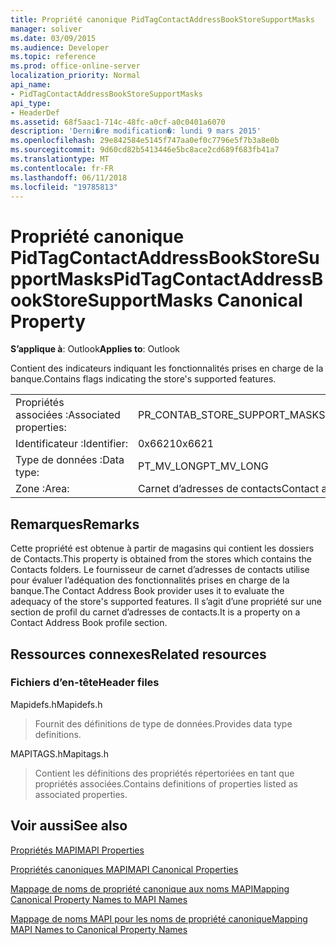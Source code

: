 ```yaml
---
title: Propriété canonique PidTagContactAddressBookStoreSupportMasks
manager: soliver
ms.date: 03/09/2015
ms.audience: Developer
ms.topic: reference
ms.prod: office-online-server
localization_priority: Normal
api_name:
- PidTagContactAddressBookStoreSupportMasks
api_type:
- HeaderDef
ms.assetid: 68f5aac1-714c-48fc-a0cf-a0c0401a6070
description: 'Derni�re modification�: lundi 9 mars 2015'
ms.openlocfilehash: 29e842584e5145f747aa0ef0c7796e5f7b3a8e0b
ms.sourcegitcommit: 9d60cd82b5413446e5bc8ace2cd689f683fb41a7
ms.translationtype: MT
ms.contentlocale: fr-FR
ms.lasthandoff: 06/11/2018
ms.locfileid: "19785813"
---
```

# <a name="pidtagcontactaddressbookstoresupportmasks-canonical-property"></a><span data-ttu-id="d3b84-103">Propriété canonique PidTagContactAddressBookStoreSupportMasks</span><span class="sxs-lookup"><span data-stu-id="d3b84-103">PidTagContactAddressBookStoreSupportMasks Canonical Property</span></span>

  
  
<span data-ttu-id="d3b84-104">**S’applique à**: Outlook</span><span class="sxs-lookup"><span data-stu-id="d3b84-104">**Applies to**: Outlook</span></span> 
  
<span data-ttu-id="d3b84-105">Contient des indicateurs indiquant les fonctionnalités prises en charge de la banque.</span><span class="sxs-lookup"><span data-stu-id="d3b84-105">Contains flags indicating the store's supported features.</span></span>
  
|||
|:-----|:-----|
|<span data-ttu-id="d3b84-106">Propriétés associées :</span><span class="sxs-lookup"><span data-stu-id="d3b84-106">Associated properties:</span></span>  <br/> |<span data-ttu-id="d3b84-107">PR_CONTAB_STORE_SUPPORT_MASKS</span><span class="sxs-lookup"><span data-stu-id="d3b84-107">PR_CONTAB_STORE_SUPPORT_MASKS</span></span>  <br/> |
|<span data-ttu-id="d3b84-108">Identificateur :</span><span class="sxs-lookup"><span data-stu-id="d3b84-108">Identifier:</span></span>  <br/> |<span data-ttu-id="d3b84-109">0x6621</span><span class="sxs-lookup"><span data-stu-id="d3b84-109">0x6621</span></span>  <br/> |
|<span data-ttu-id="d3b84-110">Type de données :</span><span class="sxs-lookup"><span data-stu-id="d3b84-110">Data type:</span></span>  <br/> |<span data-ttu-id="d3b84-111">PT_MV_LONG</span><span class="sxs-lookup"><span data-stu-id="d3b84-111">PT_MV_LONG</span></span>  <br/> |
|<span data-ttu-id="d3b84-112">Zone :</span><span class="sxs-lookup"><span data-stu-id="d3b84-112">Area:</span></span>  <br/> |<span data-ttu-id="d3b84-113">Carnet d’adresses de contacts</span><span class="sxs-lookup"><span data-stu-id="d3b84-113">Contact address book</span></span>  <br/> |
   
## <a name="remarks"></a><span data-ttu-id="d3b84-114">Remarques</span><span class="sxs-lookup"><span data-stu-id="d3b84-114">Remarks</span></span>

<span data-ttu-id="d3b84-115">Cette propriété est obtenue à partir de magasins qui contient les dossiers de Contacts.</span><span class="sxs-lookup"><span data-stu-id="d3b84-115">This property is obtained from the stores which contains the Contacts folders.</span></span> <span data-ttu-id="d3b84-116">Le fournisseur de carnet d’adresses de contacts utilise pour évaluer l’adéquation des fonctionnalités prises en charge de la banque.</span><span class="sxs-lookup"><span data-stu-id="d3b84-116">The Contact Address Book provider uses it to evaluate the adequacy of the store's supported features.</span></span> <span data-ttu-id="d3b84-117">Il s’agit d’une propriété sur une section de profil du carnet d’adresses de contacts.</span><span class="sxs-lookup"><span data-stu-id="d3b84-117">It is a property on a Contact Address Book profile section.</span></span> 
  
## <a name="related-resources"></a><span data-ttu-id="d3b84-118">Ressources connexes</span><span class="sxs-lookup"><span data-stu-id="d3b84-118">Related resources</span></span>

### <a name="header-files"></a><span data-ttu-id="d3b84-119">Fichiers d’en-tête</span><span class="sxs-lookup"><span data-stu-id="d3b84-119">Header files</span></span>

<span data-ttu-id="d3b84-120">Mapidefs.h</span><span class="sxs-lookup"><span data-stu-id="d3b84-120">Mapidefs.h</span></span>
  
> <span data-ttu-id="d3b84-121">Fournit des définitions de type de données.</span><span class="sxs-lookup"><span data-stu-id="d3b84-121">Provides data type definitions.</span></span>
    
<span data-ttu-id="d3b84-122">MAPITAGS.h</span><span class="sxs-lookup"><span data-stu-id="d3b84-122">Mapitags.h</span></span>
  
> <span data-ttu-id="d3b84-123">Contient les définitions des propriétés répertoriées en tant que propriétés associées.</span><span class="sxs-lookup"><span data-stu-id="d3b84-123">Contains definitions of properties listed as associated properties.</span></span>
    
## <a name="see-also"></a><span data-ttu-id="d3b84-124">Voir aussi</span><span class="sxs-lookup"><span data-stu-id="d3b84-124">See also</span></span>



[<span data-ttu-id="d3b84-125">Propriétés MAPI</span><span class="sxs-lookup"><span data-stu-id="d3b84-125">MAPI Properties</span></span>](mapi-properties.md)
  
[<span data-ttu-id="d3b84-126">Propriétés canoniques MAPI</span><span class="sxs-lookup"><span data-stu-id="d3b84-126">MAPI Canonical Properties</span></span>](mapi-canonical-properties.md)
  
[<span data-ttu-id="d3b84-127">Mappage de noms de propriété canonique aux noms MAPI</span><span class="sxs-lookup"><span data-stu-id="d3b84-127">Mapping Canonical Property Names to MAPI Names</span></span>](mapping-canonical-property-names-to-mapi-names.md)
  
[<span data-ttu-id="d3b84-128">Mappage de noms MAPI pour les noms de propriété canonique</span><span class="sxs-lookup"><span data-stu-id="d3b84-128">Mapping MAPI Names to Canonical Property Names</span></span>](mapping-mapi-names-to-canonical-property-names.md)

